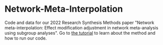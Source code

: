 # Network-Meta-Interpolation
Code and data for our 2022 Research Synthesis Methods paper "Network meta-interpolation: Effect modification adjustment in network meta-analysis using subgroup analyses". Go to [the tutorial](https://oharari.github.io/Network-Meta-Interpolation/) to learn about the method and how to run our code.
